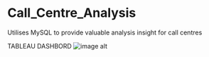 # Call_Centre_Analysis
Utilises MySQL to provide valuable analysis insight  for call centres

TABLEAU DASHBORD
![image alt]([image_url](https://github.com/ezeksunday/Call_Centre_Analysis/blob/main/Screenshot%202024-08-27%20at%2023.55.46.png?raw=true))
